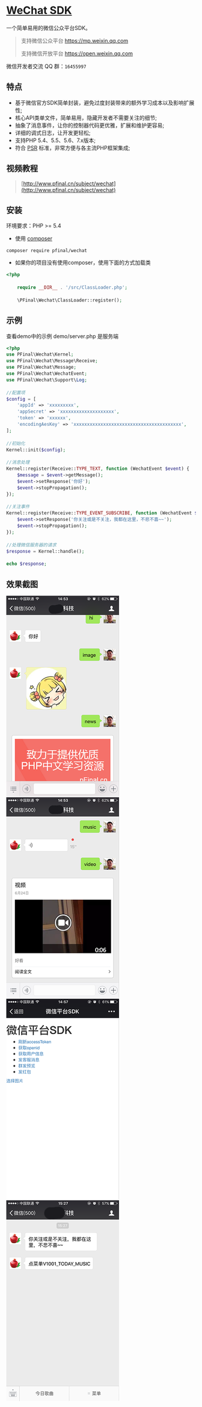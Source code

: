 # [WeChat SDK](http://pfinal.cn)

一个简单易用的微信公众平台SDK。

>支持微信公众平台 https://mp.weixin.qq.com
>
>支持微信开放平台 https://open.weixin.qq.com

微信开发者交流 QQ 群：`16455997`

## 特点

 - 基于微信官方SDK简单封装，避免过度封装带来的额外学习成本以及影响扩展性;
 - 核心API类单文件，简单易用，隐藏开发者不需要关注的细节;
 - 抽象了消息事件，让你的控制器代码更优雅，扩展和维护更容易;
 - 详细的调式日志，让开发更轻松;
 - 支持PHP 5.4、5.5、5.6、7.x版本;
 - 符合 [PSR](https://github.com/php-fig/fig-standards) 标准，非常方便与各主流PHP框架集成;

## 视频教程

> [http://www.pfinal.cn/subject/wechat](http://www.pfinal.cn/subject/wechat)

## 安装

环境要求：PHP >= 5.4

* 使用 [composer](https://getcomposer.org/)

```shell
composer require pfinal/wechat
```

* 如果你的项目没有使用composer，使用下面的方式加载类

```php
<?php

    require __DIR__ . '/src/ClassLoader.php';

    \PFinal\Wechat\ClassLoader::register();

```

## 示例

查看demo中的示例  demo/server.php 是服务端

```php
<?php
use PFinal\Wechat\Kernel;
use PFinal\Wechat\Message\Receive;
use PFinal\Wechat\Message;
use PFinal\Wechat\WechatEvent;
use PFinal\Wechat\Support\Log;

//配置项
$config = [
    'appId' => 'xxxxxxxxx',
    'appSecret' => 'xxxxxxxxxxxxxxxxxxxx',
    'token' => 'xxxxxx',
    'encodingAesKey' => 'xxxxxxxxxxxxxxxxxxxxxxxxxxxxxxxxxxxxxxxx',
];

//初始化
Kernel::init($config);

//消息处理
Kernel::register(Receive::TYPE_TEXT, function (WechatEvent $event) {
    $message = $event->getMessage();
    $event->setResponse('你好');
    $event->stopPropagation();
});

//关注事件
Kernel::register(Receive::TYPE_EVENT_SUBSCRIBE, function (WechatEvent $event) {
    $event->setResponse('你关注或是不关注，我都在这里，不悲不喜~~');
    $event->stopPropagation();
});

//处理微信服务器的请求
$response = Kernel::handle();

echo $response;

```

## 效果截图

![](doc/demo1.png)
![](doc/demo2.png)
![](doc/demo3.png)
![](doc/demo4.png)